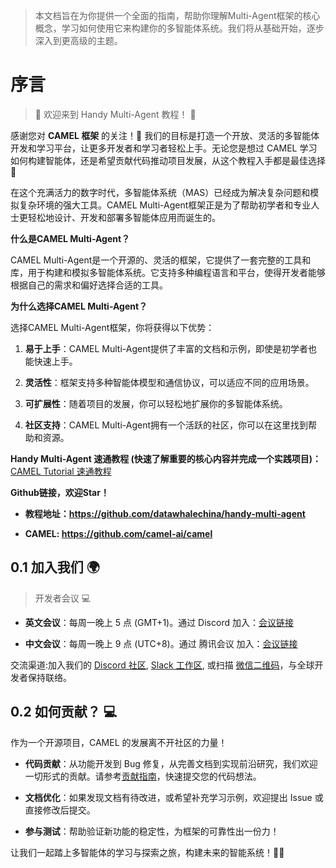 > 本文档旨在为你提供一个全面的指南，帮助你理解Multi-Agent框架的核心概念，学习如何使用它来构建你的多智能体系统。我们将从基础开始，逐步深入到更高级的主题。



# 序言

> 🐫 欢迎来到 Handy Multi-Agent 教程！ 🐫



感谢您对 **CAMEL 框架** 的关注！🎉 我们的目标是打造一个开放、灵活的多智能体开发和学习平台，让更多开发者和学习者轻松上手。无论您是想过 CAMEL 学习如何构建智能体，还是希望贡献代码推动项目发展，从这个教程入手都是最佳选择🙌



在这个充满活力的数字时代，多智能体系统（MAS）已经成为解决复杂问题和模拟复杂环境的强大工具。CAMEL Multi-Agent框架正是为了帮助初学者和专业人士更轻松地设计、开发和部署多智能体应用而诞生的。



**什么是CAMEL Multi-Agent？**

CAMEL Multi-Agent是一个开源的、灵活的框架，它提供了一套完整的工具和库，用于构建和模拟多智能体系统。它支持多种编程语言和平台，使得开发者能够根据自己的需求和偏好选择合适的工具。



**为什么选择CAMEL Multi-Agent？**

选择CAMEL Multi-Agent框架，你将获得以下优势：

1. **易于上手**：CAMEL Multi-Agent提供了丰富的文档和示例，即使是初学者也能快速上手。

2. **灵活性**：框架支持多种智能体模型和通信协议，可以适应不同的应用场景。

3. **可扩展性**：随着项目的发展，你可以轻松地扩展你的多智能体系统。

4. **社区支持**：CAMEL Multi-Agent拥有一个活跃的社区，你可以在这里找到帮助和资源。



**Handy Multi-Agent 速通教程 (快速了解重要的核心内容并完成一个实践项目)：**[ CAMEL Tutorial 速通教程](https://fmhw1n4zpn.feishu.cn/docx/U3PwdA2utoafCIxChmbcPymnngh?from=from_copylink)

**Github链接，欢迎Star！**

* **教程地址：https://github.com/datawhalechina/handy-multi-agent**

* **CAMEL: https://github.com/camel-ai/camel**

## 0.1 加入我们 🌍

> 开发者会议 💻

* **英文会议**：每周一晚上 5 点 (GMT+1)。通过 Discord 加入：[会议链接](https://discord.gg/FFe4nB8MJj?event=1306514159961112638) &#x20;

* **中文会议**：每周一晚上 9 点 (UTC+8)。通过 腾讯会议 加入：[会议链接](https://meeting.tencent.com/dm/057wap1eeCSY) &#x20;

交流渠道:加入我们的 [Discord 社区](https://discord.camel-ai.org/),  [Slack 工作区](https://join.slack.com/t/camel-ai/shared_invite/zt-2g7xc41gy-_7rcrNNAArIP6sLQqldkqQ), 或扫描 [微信二维码](https://ghli.org/camel/wechat.png)，与全球开发者保持联络。



## 0.2 如何贡献？ 💻

作为一个开源项目，CAMEL 的发展离不开社区的力量！

* **代码贡献**：从功能开发到 Bug 修复，从完善文档到实现前沿研究，我们欢迎一切形式的贡献。请参考[贡献指南](https://github.com/camel-ai/camel/blob/master/CONTRIBUTING.md)，快速提交您的代码想法。

* **文档优化**：如果发现文档有待改进，或希望补充学习示例，欢迎提出 Issue 或直接修改后提交。

* **参与测试**：帮助验证新功能的稳定性，为框架的可靠性出一份力！

让我们一起踏上多智能体的学习与探索之旅，构建未来的智能系统！🐪✨